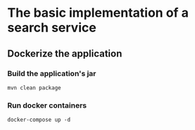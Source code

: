 # The basic implementation of a search service

## Dockerize the application

### Build the application's jar

```ssh
mvn clean package
```

### Run docker containers

```ssh
docker-compose up -d
```

